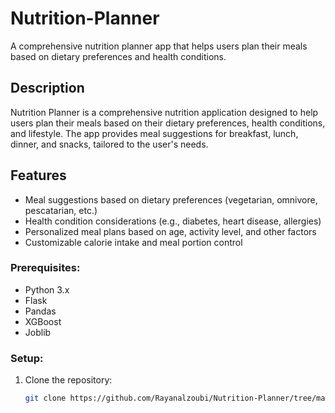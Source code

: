 # Nutrition-Planner
A comprehensive nutrition planner app that helps users plan their meals based on dietary preferences and health conditions.

## Description
Nutrition Planner is a comprehensive nutrition application designed to help users plan their meals based on their dietary preferences, health conditions, and lifestyle. The app provides meal suggestions for breakfast, lunch, dinner, and snacks, tailored to the user's needs.

## Features
- Meal suggestions based on dietary preferences (vegetarian, omnivore, pescatarian, etc.)
- Health condition considerations (e.g., diabetes, heart disease, allergies)
- Personalized meal plans based on age, activity level, and other factors
- Customizable calorie intake and meal portion control

### Prerequisites:
- Python 3.x
- Flask
- Pandas
- XGBoost
- Joblib

### Setup:
1. Clone the repository:
   ```bash
   git clone https://github.com/Rayanalzoubi/Nutrition-Planner/tree/main
